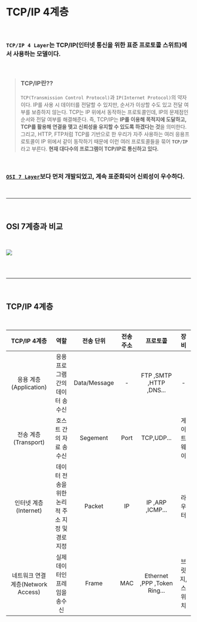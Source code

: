 # **TCP/IP 4계층**
<br>

### `TCP/IP 4 Layer`는 TCP/IP(인터넷 통신을 위한 표준 프로토콜 스위트)에서 사용하는 모델이다.
<br>

> ### TCP/IP란??
> `TCP(Transmission Control Protocol)`과 `IP(Internet Protocol)`의 약자이다.
> IP를 사용 시 데이터를 전달할 수 있지만, 순서가 이상할 수도 있고 전달 여부를 보증하지 않는다.
> TCP는 IP 위에서 동작하는 프로토콜인데, IP의 문제점인 순서와 전달 여부를 해결해준다.
> 즉, TCP/IP는 **IP를 이용해 목적지에 도달하고, TCP를 활용해 연결을 맺고 신뢰성을 유지할 수 있도록 하겠다는 것**을 의미한다.
> 그리고, HTTP, FTP처럼 TCP를 기반으로 한 우리가 자주 사용하는 여러 응용프로토콜이 IP 위에서 같이 동작하기 때문에 이런 여러 프로토콜들을 묶어 **`TCP/IP`** 라고 부른다. 
> **현재 대다수의 프로그램이 TCP/IP로 통신하고 있다.**


<br>

### [`OSI 7 Layer`](OSI%207%EA%B3%84%EC%B8%B5.md)보다 먼저 개발되었고, 계속 표준화되어 신뢰성이 우수하다.

<br>

- - -

<br>

## **OSI 7계층과 비교**

<br>

![](https://velog.velcdn.com/images/younghyun/post/7c29cf72-4ff2-4668-ba41-b71ec79af57b/image.png)

<br><br>

- - -

<br>

## **TCP/IP 4계층**

<br>

|TCP/IP 4계층|역할|전송 단위|전송 주소|프로토콜|장비|
|:---:|:---:|:---:|:---:|:---:|:---:|
|응용 계층(Application)|응용프로그램 간의 데이터 송수신|Data/Message|-|FTP ,SMTP ,HTTP ,DNS...|-|
|전송 계층(Transport)|호스트 간의 자료 송수신|Segement|Port|TCP,UDP...|게이트웨이|
|인터넷 계층(Internet)|데이터 전송을 위한 논리적 주소 지정 및 경로 지정|Packet|IP|IP ,ARP ,ICMP...|라우터|
|네트워크 연결 계층(Network Access)|실제 데이터인 프레임을 송수신|Frame|MAC|Ethernet ,PPP ,Token Ring...|브릿지, 스위치|
